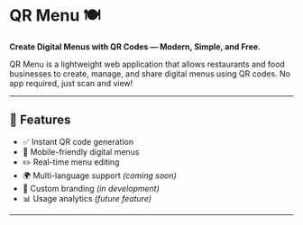 # QR Menu 🍽️

**Create Digital Menus with QR Codes — Modern, Simple, and Free.**

QR Menu is a lightweight web application that allows restaurants and food businesses to create, manage, and share digital menus using QR codes. No app required, just scan and view!

---

## 🌟 Features

- ✅ Instant QR code generation
- 📱 Mobile-friendly digital menus
- ✏️ Real-time menu editing
- 🌍 Multi-language support *(coming soon)*
- 🎨 Custom branding *(in development)*
- 📊 Usage analytics *(future feature)*

---